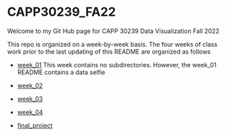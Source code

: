 # CAPP30239_FA22

Welcome to my Git Hub page for CAPP 30239 Data Visualization Fall 2022

This repo is organized on a week-by-week basis. The four weeks of class work prior to the last updating of this README are organized as follows

- [week_01](https://github.com/marcdloeb/CAPP30239_FA22/tree/main/week_01)
This week contains no subdirectories. However, the week_01 README contains a data selfie

- [week_02](https://github.com/marcdloeb/CAPP30239_FA22/tree/main/week_02)

- [week_03](https://github.com/marcdloeb/CAPP30239_FA22/tree/main/week_03)

- [week_04](https://github.com/marcdloeb/CAPP30239_FA22/tree/main/week_04)

- [final_project](https://github.com/marcdloeb/CAPP30239_FA22/tree/main/final_project)
